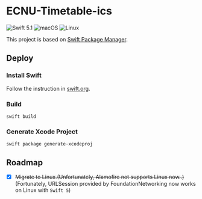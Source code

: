 # ECNU-Timetable-ics
<p align="left">
<img src="https://img.shields.io/badge/Swift-5.1-orange.svg?style=flat" alt="Swift 5.1">
<img src="https://img.shields.io/badge/os-macOS-brightgreen.svg?style=flat" alt="macOS">
<img src="https://img.shields.io/badge/os-Linux-brightgreen.svg?style=flat" alt="Linux">
</p>

This project is based on [Swift Package Manager](https://swift.org/package-manager/).

## Deploy


### Install Swift

Follow the instruction in [swift.org](https://swift.org/getting-started/).

### Build

`swift build`

### Generate Xcode Project

`swift package generate-xcodeproj`

## Roadmap

- [x] ~~Migrate to Linux.(Unfortunately, Alamofire not supports Linux now..)~~ (Fortunately, URLSession provided by FoundationNetworking now works on Linux with `Swift 5`)
